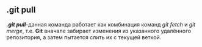 ## .git pull
***.git pull***-данная команда работает как комбинация команд *git fetch* и *git merge*, т.е. **Git** вначале забирает изменения из указанного удалённого репозитория, а затем пытается слить их с текущей веткой.